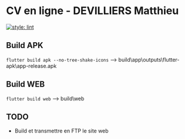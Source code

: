# CV en ligne - DEVILLIERS Matthieu

[![style: lint](https://img.shields.io/badge/style-lint-4BC0F5.svg)](https://pub.dev/packages/lint)

## Build APK

`flutter build apk --no-tree-shake-icons`
--> build\app\outputs\flutter-apk\app-release.apk

## Build WEB

`flutter build web`
--> build\web

## TODO

- Build et transmettre en FTP le site web

